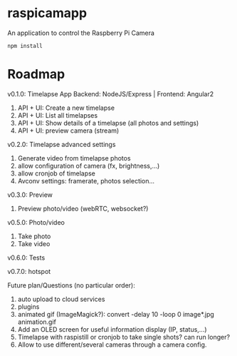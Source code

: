 # raspicamapp
An application to control the Raspberry Pi Camera

```
npm install
```

# Roadmap

v0.1.0: Timelapse App
Backend: NodeJS/Express | Frontend: Angular2
1. API + UI: Create a new timelapse
2. API + UI: List all timelapses
3. API + UI: Show details of a timelapse (all photos and settings)
4. API + UI: preview camera (stream)

v0.2.0: Timelapse advanced settings
1. Generate video from timelapse photos
1. allow configuration of camera (fx, brightness,...)
2. allow cronjob of timelapse
3. Avconv settings: framerate, photos selection...

v0.3.0: Preview
1. Preview photo/video (webRTC, websocket?)

v0.5.0: Photo/video
1. Take photo
2. Take video

v0.6.0: Tests

v0.7.0: hotspot


Future plan/Questions (no particular order):
1. auto upload to cloud services
2. plugins
3. animated gif (ImageMagick?): convert -delay 10 -loop 0 image*.jpg animation.gif
4. Add an OLED screen for useful information display (IP, status,...)
5. Timelapse with raspistill or cronjob to take single shots? can run longer?
6. Allow to use different/several cameras through a camera config.
